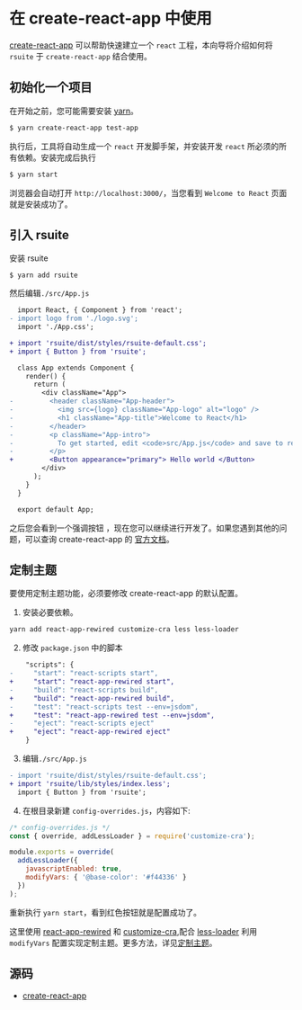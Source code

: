# 在 create-react-app 中使用

[create-react-app][create-react-app] 可以帮助快速建立一个 `react` 工程，本向导将介绍如何将 `rsuite` 于 `create-react-app` 结合使用。

## 初始化一个项目

在开始之前，您可能需要安装 [yarn][yarn]。

```bash
$ yarn create-react-app test-app
```

执行后，工具将自动生成一个 `react` 开发脚手架，并安装开发 `react` 所必须的所有依赖。安装完成后执行

```bash
$ yarn start
```

浏览器会自动打开 `http://localhost:3000/`，当您看到 `Welcome to React` 页面就是安装成功了。

## 引入 rsuite

安装 rsuite

```
$ yarn add rsuite
```

然后编辑`./src/App.js`

```diff
  import React, { Component } from 'react';
- import logo from './logo.svg';
  import './App.css';

+ import 'rsuite/dist/styles/rsuite-default.css';
+ import { Button } from 'rsuite';

  class App extends Component {
    render() {
      return (
        <div className="App">
-         <header className="App-header">
-           <img src={logo} className="App-logo" alt="logo" />
-           <h1 className="App-title">Welcome to React</h1>
-         </header>
-         <p className="App-intro">
-           To get started, edit <code>src/App.js</code> and save to reload.
-         </p>
+         <Button appearance="primary"> Hello world </Button>
        </div>
      );
    }
  }

  export default App;
```

之后您会看到一个强调按钮 ，现在您可以继续进行开发了。如果您遇到其他的问题，可以查询 create-react-app 的 [官方文档][create-react-app-readme]。

## 定制主题

要使用定制主题功能，必须要修改 create-react-app 的默认配置。

1.  安装必要依赖。

```bash
yarn add react-app-rewired customize-cra less less-loader
```

2.  修改 `package.json` 中的脚本

```diff
    "scripts": {
-     "start": "react-scripts start",
+     "start": "react-app-rewired start",
-     "build": "react-scripts build",
+     "build": "react-app-rewired build",
-     "test": "react-scripts test --env=jsdom",
+     "test": "react-app-rewired test --env=jsdom",
-     "eject": "react-scripts eject"
+     "eject": "react-app-rewired eject"
    }
```

3.  编辑`./src/App.js`

```diff
- import 'rsuite/dist/styles/rsuite-default.css';
+ import 'rsuite/lib/styles/index.less';
  import { Button } from 'rsuite';
```

4.  在根目录新建 `config-overrides.js`，内容如下:

```javascript
/* config-overrides.js */
const { override, addLessLoader } = require('customize-cra');

module.exports = override(
  addLessLoader({
    javascriptEnabled: true,
    modifyVars: { '@base-color': '#f44336' }
  })
);
```

重新执行 `yarn start`，看到红色按钮就是配置成功了。

这里使用 [react-app-rewired][react-app-rewired] 和 [customize-cra][customize-cra],配合 [less-loader][less-loader] 利用 `modifyVars` 配置实现定制主题。更多方法，详见[定制主题](/guide/themes)。

## 源码

- [create-react-app](https://github.com/rsuite/rsuite/tree/master/examples/create-react-app)

[yarn]: https://yarnpkg.com/
[nvm]: https://github.com/creationix/nvm#installation
[nvm-windows]: https://github.com/coreybutler/nvm-windows#node-version-manager-nvm-for-windows
[create-react-app]: https://github.com/facebook/create-react-app
[create-react-app-readme]: https://github.com/facebook/create-react-app/blob/next/README.md
[react-app-rewired]: https://github.com/timarney/react-app-rewired
[customize-cra]: https://github.com/arackaf/customize-cra
[less-loader]: https://github.com/webpack-contrib/less-loader

